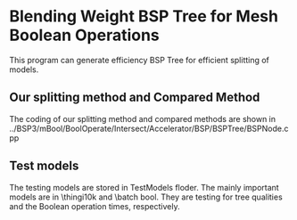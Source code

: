 # Blending Weight BSP Tree for Mesh Boolean Operations

This program can generate efficiency BSP Tree for efficient splitting of models.

## Our splitting method and Compared Method
The coding of our splitting method and compared methods are shown in ../BSP3/mBool/BoolOperate/Intersect/Accelerator/BSP/BSPTree/BSPNode.cpp

## Test models
The testing models are stored in TestModels floder. The mainly important models are in \thingi10k and \batch bool. They are testing for tree qualities and the Boolean operation times, respectively.
